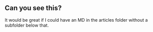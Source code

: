 
## Can you see this?

It would be great if I could have an MD in the articles folder without a subfolder below that.